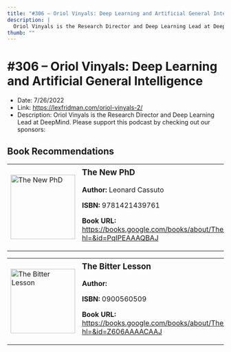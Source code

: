 ```yaml
---
title: "#306 – Oriol Vinyals: Deep Learning and Artificial General Intelligence"
description: |
  Oriol Vinyals is the Research Director and Deep Learning Lead at DeepMind. Please support this podcast by checking out our sponsors:"
thumb: ""
---
```


# #306 – Oriol Vinyals: Deep Learning and Artificial General Intelligence

  - Date: 7/26/2022
  - Link: https://lexfridman.com/oriol-vinyals-2/
  - Description: Oriol Vinyals is the Research Director and Deep Learning Lead at DeepMind. Please support this podcast by checking out our sponsors:

## Book Recommendations

<table style="border: none;"><tr style="border: none;"><td style="border: none;"><img src="https://books.google.com/books/content?id=PqIPEAAAQBAJ&printsec=frontcover&img=1&zoom=1&edge=curl&source=gbs_api" alt="The New PhD" width="150" style="vertical-align: top;"></td><td style="border: none; vertical-align: top;"><h3 style='margin-top: 5'>The New PhD</h3><p><strong>Author:</strong> Leonard Cassuto</p><p><strong>ISBN:</strong> 9781421439761</p><p><strong>Book URL:</strong> <a href="https://books.google.com/books/about/The_New_PhD.html?hl=&id=PqIPEAAAQBAJ">https://books.google.com/books/about/The_New_PhD.html?hl=&id=PqIPEAAAQBAJ</a></p></td></tr></table>
<table style="border: none;"><tr style="border: none;"><td style="border: none;"><img src="None" alt="The Bitter Lesson" width="150" style="vertical-align: top;"></td><td style="border: none; vertical-align: top;"><h3 style='margin-top: 5'>The Bitter Lesson</h3><p><strong>Author:</strong> </p><p><strong>ISBN:</strong> 0900560509</p><p><strong>Book URL:</strong> <a href="https://books.google.com/books/about/The_Bitter_Lesson.html?hl=&id=Z606AAAACAAJ">https://books.google.com/books/about/The_Bitter_Lesson.html?hl=&id=Z606AAAACAAJ</a></p></td></tr></table>
